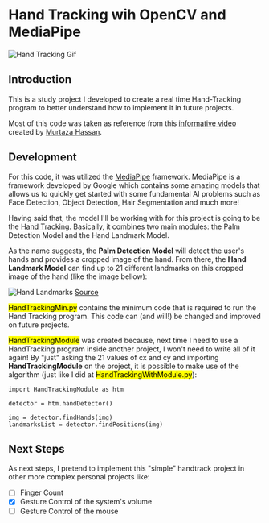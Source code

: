# Hand Tracking wih OpenCV and MediaPipe
 
![Hand Tracking Gif](./images/handtracking.gif)

## Introduction

This is a study project I developed to create a real time Hand-Tracking program to better understand how to implement it in future projects.

Most of this code was taken as reference from this [informative video](https://www.youtube.com/watch?v=01sAkU_NvOY) created by [Murtaza Hassan](https://www.youtube.com/channel/UCYUjYU5FveRAscQ8V21w81A).

## Development 

For this code, it was utilized the [MediaPipe](https://google.github.io/mediapipe/) framework. MediaPipe is a framework developed by Google which contains some amazing models that allows us to quickly get started with some fundamental AI problems such as Face Detection, Object Detection, Hair Segmentation and much more!

Having said that, the model I'll be working with for this project is going to be the [Hand Tracking](https://google.github.io/mediapipe/solutions/hands). Basically, it combines two main modules: the Palm Detection Model and the Hand Landmark Model.

As the name suggests, the **Palm Detection Model** will detect the user's hands and provides a cropped image of the hand. From there, the **Hand Landmark Model** can find up to 21 different landmarks on this cropped image of the hand (like the image bellow):

![Hand Landmarks](https://mediapipe.dev/images/mobile/hand_landmarks.png)
[Source](https://google.github.io/mediapipe/solutions/hands)


<mark>HandTrackingMin.py</mark> contains the minimum code that is required to run the Hand Tracking program. This code can (and will!) be changed and improved on future projects.

<mark>HandTrackingModule</mark> was created because, next time I need to use a HandTracking program inside another project, I won't need to write all of it again! By "just" asking the 21 values of cx and cy and importing **HandTrackingModule** on the project, it is possible to make use of the algorithm (just like I did at <mark>HandTrackingWithModule.py</mark>):


```
import HandTrackingModule as htm

detector = htm.handDetector()

img = detector.findHands(img)
landmarksList = detector.findPositions(img)

```

## Next Steps

As next steps, I pretend to implement this "simple" handtrack project in other more complex personal projects like:

- [ ] Finger Count
- [x] Gesture Control of the system's volume
- [ ] Gesture Control of the mouse

